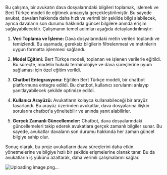Bu çalışma, bir avukatın dava dosyalarındaki bilgileri toplamak, işlemek ve Bert Türkçe modeli ile eğitmek amacıyla gerçekleştirilmiştir. Bu sayede avukat, davaları hakkında daha hızlı ve verimli bir şekilde bilgi alabilecek, ayrıca davaların son durumu hakkında güncel bilgilere anında erişim sağlayabilecektir. Çalışmanın temel adımları aşağıda detaylandırılmıştır:

1. **Veri Toplama ve İşleme:** Dava dosyalarındaki metin verileri toplandı ve temizlendi. Bu aşamada, gereksiz bilgilerin filtrelenmesi ve metinlerin uygun formatta işlenmesi sağlandı.
  
2. **Model Eğitimi:** Bert Türkçe modeli, toplanan ve işlenen verilerle eğitildi. Bu süreçte, modelin hukuki terminolojiye ve dava süreçlerine uyum sağlaması için özel eğitim verildi.
  
3. **Chatbot Entegrasyonu:** Eğitilen Bert Türkçe modeli, bir chatbot platformuna entegre edildi. Bu chatbot, kullanıcı sorularını anlayıp yanıtlayabilecek şekilde optimize edildi.
  
4. **Kullanıcı Arayüzü:** Avukatların kolayca kullanabileceği bir arayüz tasarlandı. Bu arayüz üzerinden avukatlar, dava dosyalarına ilişkin sorularını chatbot'a yöneltebilir ve anında yanıt alabilirler.
  
5. **Gerçek Zamanlı Güncellemeler:** Chatbot, dava dosyalarındaki güncellemeleri takip ederek avukatlara gerçek zamanlı bilgiler sunar. Bu sayede, avukatlar davaların son durumu hakkında her zaman güncel bilgiye sahip olur.

Sonuç olarak, bu proje avukatların dava süreçlerini daha etkin yönetmelerine ve bilgiye hızlı bir şekilde erişmelerine olanak tanır. Bu da avukatların iş yükünü azaltarak, daha verimli çalışmalarını sağlar.

![Uploading image.png…]()
